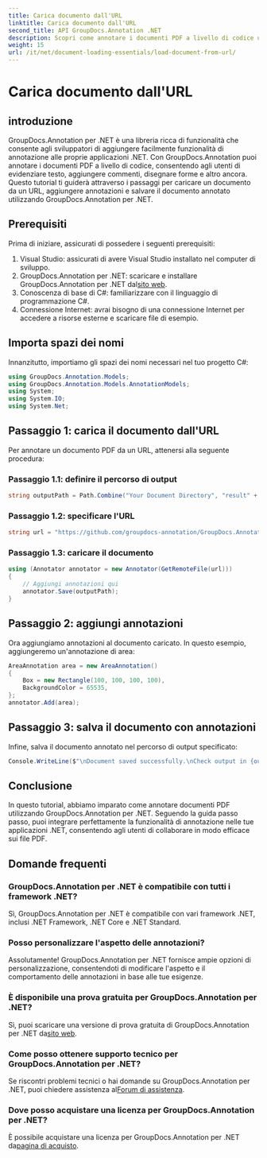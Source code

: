 ```yaml
---
title: Carica documento dall'URL
linktitle: Carica documento dall'URL
second_title: API GroupDocs.Annotation .NET
description: Scopri come annotare i documenti PDF a livello di codice utilizzando GroupDocs.Annotation per .NET. Tutorial passo passo con esempi di codice.
weight: 15
url: /it/net/document-loading-essentials/load-document-from-url/
---
```


# Carica documento dall'URL

## introduzione
GroupDocs.Annotation per .NET è una libreria ricca di funzionalità che consente agli sviluppatori di aggiungere facilmente funzionalità di annotazione alle proprie applicazioni .NET. Con GroupDocs.Annotation puoi annotare i documenti PDF a livello di codice, consentendo agli utenti di evidenziare testo, aggiungere commenti, disegnare forme e altro ancora. Questo tutorial ti guiderà attraverso i passaggi per caricare un documento da un URL, aggiungere annotazioni e salvare il documento annotato utilizzando GroupDocs.Annotation per .NET.
## Prerequisiti
Prima di iniziare, assicurati di possedere i seguenti prerequisiti:
1. Visual Studio: assicurati di avere Visual Studio installato nel computer di sviluppo.
2.  GroupDocs.Annotation per .NET: scaricare e installare GroupDocs.Annotation per .NET dal[sito web](https://releases.groupdocs.com/annotation/net/).
3. Conoscenza di base di C#: familiarizzare con il linguaggio di programmazione C#.
4. Connessione Internet: avrai bisogno di una connessione Internet per accedere a risorse esterne e scaricare file di esempio.

## Importa spazi dei nomi
Innanzitutto, importiamo gli spazi dei nomi necessari nel tuo progetto C#:
```csharp
using GroupDocs.Annotation.Models;
using GroupDocs.Annotation.Models.AnnotationModels;
using System;
using System.IO;
using System.Net;
```
## Passaggio 1: carica il documento dall'URL
Per annotare un documento PDF da un URL, attenersi alla seguente procedura:
### Passaggio 1.1: definire il percorso di output
```csharp
string outputPath = Path.Combine("Your Document Directory", "result" + Path.GetExtension("input.pdf"));
```
### Passaggio 1.2: specificare l'URL
```csharp
string url = "https://github.com/groupdocs-annotation/GroupDocs.Annotation-for-.NET/blob/master/Examples/Resources/SampleFiles/input.pdf?raw=true";
```
### Passaggio 1.3: caricare il documento
```csharp
using (Annotator annotator = new Annotator(GetRemoteFile(url)))
{
    // Aggiungi annotazioni qui
    annotator.Save(outputPath);
}
```
## Passaggio 2: aggiungi annotazioni
Ora aggiungiamo annotazioni al documento caricato. In questo esempio, aggiungeremo un'annotazione di area:
```csharp
AreaAnnotation area = new AreaAnnotation()
{
    Box = new Rectangle(100, 100, 100, 100),
    BackgroundColor = 65535,
};
annotator.Add(area);
```
## Passaggio 3: salva il documento con annotazioni
Infine, salva il documento annotato nel percorso di output specificato:
```csharp
Console.WriteLine($"\nDocument saved successfully.\nCheck output in {outputPath}.");
```

## Conclusione
In questo tutorial, abbiamo imparato come annotare documenti PDF utilizzando GroupDocs.Annotation per .NET. Seguendo la guida passo passo, puoi integrare perfettamente la funzionalità di annotazione nelle tue applicazioni .NET, consentendo agli utenti di collaborare in modo efficace sui file PDF.

## Domande frequenti
### GroupDocs.Annotation per .NET è compatibile con tutti i framework .NET?
Sì, GroupDocs.Annotation per .NET è compatibile con vari framework .NET, inclusi .NET Framework, .NET Core e .NET Standard.
### Posso personalizzare l'aspetto delle annotazioni?
Assolutamente! GroupDocs.Annotation per .NET fornisce ampie opzioni di personalizzazione, consentendoti di modificare l'aspetto e il comportamento delle annotazioni in base alle tue esigenze.
### È disponibile una prova gratuita per GroupDocs.Annotation per .NET?
 Sì, puoi scaricare una versione di prova gratuita di GroupDocs.Annotation per .NET da[sito web](https://releases.groupdocs.com/).
### Come posso ottenere supporto tecnico per GroupDocs.Annotation per .NET?
 Se riscontri problemi tecnici o hai domande su GroupDocs.Annotation per .NET, puoi chiedere assistenza al[Forum di assistenza](https://forum.groupdocs.com/c/annotation/10).
### Dove posso acquistare una licenza per GroupDocs.Annotation per .NET?
 È possibile acquistare una licenza per GroupDocs.Annotation per .NET da[pagina di acquisto](https://purchase.groupdocs.com/buy).